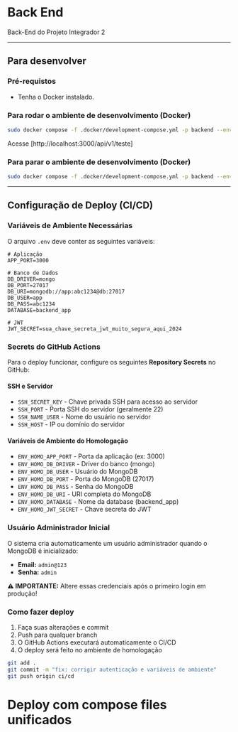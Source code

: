 # Back End

Back-End do Projeto Integrador 2

---

## Para desenvolver

### Pré-requistos

- Tenha o Docker instalado.

### Para rodar o ambiente de desenvolvimento (Docker)

```bash
sudo docker compose -f .docker/development-compose.yml -p backend --env-file .env up -d
```

Acesse [http://localhost:3000/api/v1/teste]

### Para parar o ambiente de desenvolvimento (Docker)

```bash
sudo docker compose -f .docker/development-compose.yml -p backend --env-file .env down
```

---

## Configuração de Deploy (CI/CD)

### Variáveis de Ambiente Necessárias

O arquivo `.env` deve conter as seguintes variáveis:

```env
# Aplicação
APP_PORT=3000

# Banco de Dados
DB_DRIVER=mongo
DB_PORT=27017
DB_URI=mongodb://app:abc1234@db:27017
DB_USER=app
DB_PASS=abc1234
DATABASE=backend_app

# JWT
JWT_SECRET=sua_chave_secreta_jwt_muito_segura_aqui_2024
```

### Secrets do GitHub Actions

Para o deploy funcionar, configure os seguintes **Repository Secrets** no GitHub:

#### SSH e Servidor
- `SSH_SECRET_KEY` - Chave privada SSH para acesso ao servidor
- `SSH_PORT` - Porta SSH do servidor (geralmente 22)
- `SSH_NAME_USER` - Nome do usuário no servidor
- `SSH_HOST` - IP ou domínio do servidor

#### Variáveis de Ambiente do Homologação
- `ENV_HOMO_APP_PORT` - Porta da aplicação (ex: 3000)
- `ENV_HOMO_DB_DRIVER` - Driver do banco (mongo)
- `ENV_HOMO_DB_USER` - Usuário do MongoDB
- `ENV_HOMO_DB_PORT` - Porta do MongoDB (27017)
- `ENV_HOMO_DB_PASS` - Senha do MongoDB
- `ENV_HOMO_DB_URI` - URI completa do MongoDB
- `ENV_HOMO_DATABASE` - Nome da database (backend_app)
- `ENV_HOMO_JWT_SECRET` - Chave secreta do JWT

### Usuário Administrador Inicial

O sistema cria automaticamente um usuário administrador quando o MongoDB é inicializado:

- **Email:** `admin@123`
- **Senha:** `admin`

**⚠️ IMPORTANTE:** Altere essas credenciais após o primeiro login em produção!

### Como fazer deploy

1. Faça suas alterações e commit
2. Push para qualquer branch
3. O GitHub Actions executará automaticamente o CI/CD
4. O deploy será feito no ambiente de homologação

```bash
git add .
git commit -m "fix: corrigir autenticação e variáveis de ambiente"
git push origin ci/cd
```
# Deploy com compose files unificados
